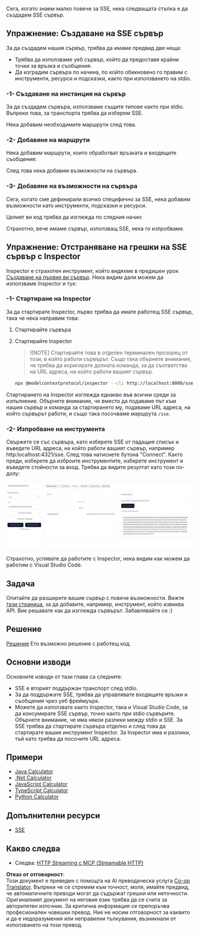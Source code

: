 <!--
CO_OP_TRANSLATOR_METADATA:
{
  "original_hash": "1681ca3633aeb49ee03766abdbb94a93",
  "translation_date": "2025-06-17T22:29:46+00:00",
  "source_file": "03-GettingStarted/05-sse-server/README.md",
  "language_code": "bg"
}
-->
Сега, когато знаем малко повече за SSE, нека следващата стъпка е да създадем SSE сървър.

## Упражнение: Създаване на SSE сървър

За да създадем нашия сървър, трябва да имаме предвид две неща:

- Трябва да използваме уеб сървър, който да предоставя крайни точки за връзка и съобщения.
- Да изградим сървъра по начина, по който обикновено го правим с инструменти, ресурси и подсказки, както при използването на stdio.

### -1- Създаване на инстанция на сървър

За да създадем сървъра, използваме същите типове както при stdio. Въпреки това, за транспорта трябва да изберем SSE.

Нека добавим необходимите маршрути след това.

### -2- Добавяне на маршрути

Нека добавим маршрути, които обработват връзката и входящите съобщения:

След това нека добавим възможности на сървъра.

### -3- Добавяне на възможности на сървъра

Сега, когато сме дефинирали всичко специфично за SSE, нека добавим възможности като инструменти, подсказки и ресурси.

Целият ви код трябва да изглежда по следния начин:

Страхотно, вече имаме сървър, използващ SSE, нека го изпробваме.

## Упражнение: Отстраняване на грешки на SSE сървър с Inspector

Inspector е страхотен инструмент, който видяхме в предишен урок [Създаване на първия ви сървър](/03-GettingStarted/01-first-server/README.md). Нека видим дали можем да използваме Inspector и тук:

### -1- Стартиране на Inspector

За да стартирате Inspector, първо трябва да имате работещ SSE сървър, така че нека направим това:

1. Стартирайте сървъра

1. Стартирайте Inspector

    > ![NOTE]
    > Стартирайте това в отделен терминален прозорец от този, в който работи сървърът. Също така обърнете внимание, че трябва да коригирате долната команда, за да съответства на URL адреса, на който работи вашият сървър.

    ```sh
    npx @modelcontextprotocol/inspector --cli http://localhost:8000/sse --method tools/list
    ```

Стартирането на Inspector изглежда еднакво във всички среди за изпълнение. Обърнете внимание, че вместо да подаваме път към нашия сървър и команда за стартирането му, подаваме URL адреса, на който сървърът работи, и също така посочваме маршрута `/sse`.

### -2- Изпробване на инструмента

Свържете се със сървъра, като изберете SSE от падащия списък и въведете URL адреса, на който работи вашият сървър, например http:localhost:4321/sse. След това натиснете бутона "Connect". Както преди, изберете да изброите инструментите, изберете инструмент и въведете стойности за вход. Трябва да видите резултат като този по-долу:

![SSE Server running in inspector](../../../../translated_images/sse-inspector.d86628cc597b8fae807a31d3d6837842f5f9ee1bcc6101013fa0c709c96029ad.bg.png)

Страхотно, успявате да работите с Inspector, нека видим как можем да работим с Visual Studio Code.

## Задача

Опитайте да разширите вашия сървър с повече възможности. Вижте [тази страница](https://api.chucknorris.io/), за да добавите, например, инструмент, който извиква API. Вие решавате как да изглежда сървърът. Забавлявайте се :)

## Решение

[Решение](./solution/README.md) Ето възможно решение с работещ код.

## Основни изводи

Основните изводи от тази глава са следните:

- SSE е вторият поддържан транспорт след stdio.
- За да поддържате SSE, трябва да управлявате входящите връзки и съобщения чрез уеб фреймуърк.
- Можете да използвате както Inspector, така и Visual Studio Code, за да консумирате SSE сървър, точно както при stdio сървърите. Обърнете внимание, че има някои разлики между stdio и SSE. За SSE трябва да стартирате сървъра отделно и след това да стартирате вашия инструмент Inspector. За Inspector има и разлики, тъй като трябва да посочите URL адреса.

## Примери

- [Java Calculator](../samples/java/calculator/README.md)
- [.Net Calculator](../../../../03-GettingStarted/samples/csharp)
- [JavaScript Calculator](../samples/javascript/README.md)
- [TypeScript Calculator](../samples/typescript/README.md)
- [Python Calculator](../../../../03-GettingStarted/samples/python)

## Допълнителни ресурси

- [SSE](https://developer.mozilla.org/en-US/docs/Web/API/Server-sent_events)

## Какво следва

- Следва: [HTTP Streaming с MCP (Streamable HTTP)](/03-GettingStarted/06-http-streaming/README.md)

**Отказ от отговорност**:  
Този документ е преведен с помощта на AI преводаческа услуга [Co-op Translator](https://github.com/Azure/co-op-translator). Въпреки че се стремим към точност, моля, имайте предвид, че автоматичните преводи могат да съдържат грешки или неточности. Оригиналният документ на неговия език трябва да се счита за авторитетен източник. За критична информация се препоръчва професионален човешки превод. Ние не носим отговорност за каквито и да е недоразумения или неправилни тълкувания, възникнали от използването на този превод.